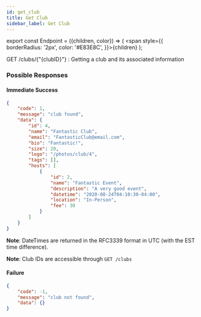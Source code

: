 ```yaml
---
id: get_club
title: Get Club
sidebar_label: Get Club
---
```


export const Endpoint = ({children, color}) => ( <span style={{
      borderRadius: '2px',
      color: '#E83E8C',
    }}>{children}</span> );

<Endpoint>GET /clubs/{"{clubID}"} </Endpoint>: Getting a club and its associated information


### Possible Responses
#### Immediate Success
```json
{
	"code": 1,
	"message": "club found",
	"data": {
		"id": 4,
		"name": "Fantastic Club",
		"email": "FantasticClub@email.com",
		"bio": "Fantastic!",
		"size": 20,
        "logo": "/photos/club/4",
		"tags": [],
		"hosts": [
			{
				"id": 2,
				"name": "Fantastic Event",
				"description": "A very good event",
                "datetime": "2020-08-24T04:10:30-04:00",
				"location": "In-Person",
				"fee": 30
			}
		]
	}
}
```
**Note**: DateTimes are returned in the RFC3339 format in UTC (with the EST time difference).

**Note**: Club IDs are accessible through `GET /clubs`


#### Failure
```json
{
	"code": -1,
	"message": "club not found",
	"data": {}
}
```



